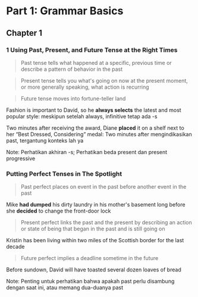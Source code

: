 # Part 1: Grammar Basics

## Chapter 1 

### 1 Using Past, Present, and Future Tense at the Right Times

> Past tense tells what happened at a specific, previous time or describe a pattern of behavior in the past

> Present tense tells you what's going on now at the present moment, or more generally speaking, what action is recurring

> Future tense moves into fortune-teller land

Fashion is important to David, so he **always selects** the latest and most popular style: meskipun setelah always, infinitive tetap ada -s

Two minutes after receiving the award, Diane **placed** it on a shelf next to her “Best Dressed, Considering” medal: Two minutes after mengindikasikan past, tergantung konteks lah ya 

Note: Perhatikan akhiran -s; Perhatikan beda present dan present progressive

### Putting Perfect Tenses in The Spotlight

> Past perfect places on event in the past before another event in the past

Mike **had dumped** his dirty laundry in his mother's basement long before she **decided** to change the front-door lock

> Present perfect links the past and the present by describing an action or state of being that began in the past and is still going on

Kristin has been living within two miles of the Scottish border for the last decade

> Future perfect implies a deadline sometime in the future

Before sundown, David will have toasted several dozen loaves of bread

Note: Penting untuk perhatikan bahwa apakah past perlu disambung dengan saat ini, atau memang dua-duanya past
